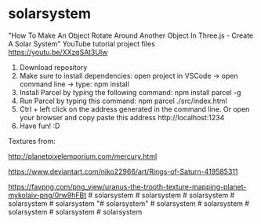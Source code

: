 # solarsystem

"How To Make An Object Rotate Around Another Object In Three.js - Create A Solar System" YouTube tutorial project files https://youtu.be/XXzqSAt3UIw

1. Download repository
2. Make sure to install dependencies: open project in VSCode -> open command line -> type: npm install
3. Install Parcel by typing the following command: npm install parcel -g
4. Run Parcel by typing this command: npm parcel ./src/index.html
5. Ctrl + left click on the address generated in the command line. Or open your browser and copy paste this address http://localhost:1234
6. Have fun! :D

Textures from:

http://planetpixelemporium.com/mercury.html

https://www.deviantart.com/niko22966/art/Rings-of-Saturn-419585311

https://favpng.com/png_view/uranus-the-trooth-texture-mapping-planet-mykolaiv-png/0rw9hFBt
#   s o l a r s y s t e m  
 #   s o l a r s y s t e m  
 #   s o l a r s y s t e m  
 #   s o l a r s y s t e m  
 #   s o l a r s y s t e m  
 "# solarsystem" 
#   s o l a r s y s t e m  
 #   s o l a r s y s t e m  
 #   s o l a r s y s t e m  
 #   s o l a r s y s t e m  
 #   s o l a r s y s t e m  
 